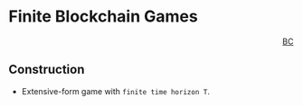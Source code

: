 # Finite Blockchain Games

<p style="text-align:right;"> <a href="https://papers.ssrn.com/sol3/papers.cfm?abstract_id=3656339"> BC </a> </p>

## Construction

- Extensive-form game with `finite time horizon Τ`.

